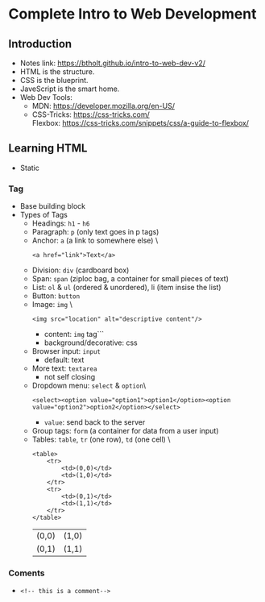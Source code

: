 # Complete Intro to Web Development
## Introduction
- Notes link: https://btholt.github.io/intro-to-web-dev-v2/
- HTML is the structure.
- CSS is the blueprint.
- JaveScript is the smart home.
- Web Dev Tools:
    - MDN: https://developer.mozilla.org/en-US/
    - CSS-Tricks: https://css-tricks.com/ \
        Flexbox: https://css-tricks.com/snippets/css/a-guide-to-flexbox/

## Learning HTML
- Static
### Tag
- Base building block
- Types of Tags
    - Headings: `h1` - `h6`
    - Paragraph: `p` (only text goes in p tags)
    - Anchor: `a` (a link to somewhere else) \
        ```
        <a href="link">Text</a>
        ```
    - Division: `div` (cardboard box)
    - Span: `span` (ziploc bag, a container for small pieces of text)
    - List: `ol` & `ul` (ordered & unordered), li (item insise the list)
    - Button: `button` 
    - Image: `img` \
        ```
        <img src="location" alt="descriptive content"/>
        ```
        - content: `img` tag```
        - background/decorative: css
    - Browser input: `input`
        - default: text
    - More text: `textarea`
        - not self closing
    - Dropdown menu: `select` & `option`\
        ```
        <select><option value="option1">option1</option><option value="option2">option2</option></select>
        ```
        - `value`: send back to the server
    - Group tags: `form` (a container for data from a user input)
    - Tables: `table`, `tr` (one row), `td` (one cell) \
        ```
        <table>
            <tr>
                <td>(0,0)</td>
                <td>(1,0)</td>
            </tr>
            <tr>
                <td>(0,1)</td>
                <td>(1,1)</td>
            </tr>
        </table>
        ```
        <table><tr><td>(0,0)</td><td>(1,0)</td></tr><tr><td>(0,1)</td><td>(1,1)</td></tr></table>
### Coments
- 
    ```
    <!-- this is a comment-->
    ```